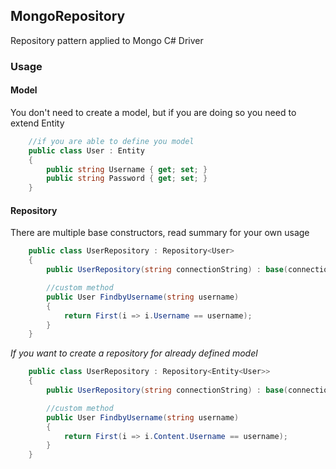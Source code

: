 ## MongoRepository
Repository pattern applied to Mongo C# Driver

### Usage

#### Model
You don't need to create a model, but if you are doing so you need to extend Entity
```csharp
	//if you are able to define you model
	public class User : Entity
	{
		public string Username { get; set; }
		public string Password { get; set; }
	}
```

#### Repository
There are multiple base constructors, read summary for your own usage
```csharp
	public class UserRepository : Repository<User>
	{
		public UserRepository(string connectionString) : base(connectionString) {}

		//custom method
		public User FindbyUsername(string username)
		{
			return First(i => i.Username == username);
		}
	}
```

*If you want to create a repository for already defined model*
```csharp
	public class UserRepository : Repository<Entity<User>>
	{
		public UserRepository(string connectionString) : base(connectionString) {}

		//custom method
		public User FindbyUsername(string username)
		{
			return First(i => i.Content.Username == username);
		}
	}
```
